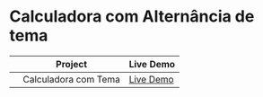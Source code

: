 # Calculadora com Alternância de tema


|     | Project               | Live Demo                                                             |
| :-: | -----------------     | --------------------------------------------------------------        |
|     | Calculadora com Tema  | [Live Demo](https://valderlanjs.github.io/calculadora_com_tema/)      |
 
